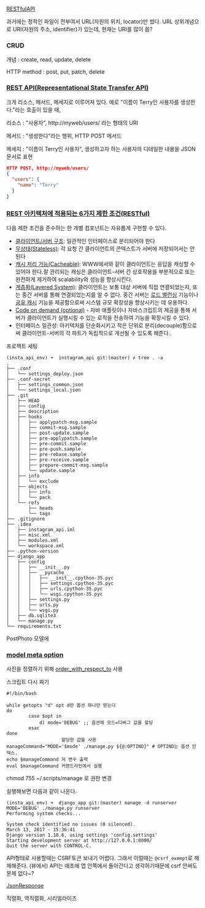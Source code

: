 [RESTfulAPI](http://blog.remotty.com/blog/2014/01/28/lets-study-rest/)

과거에는 정적인 파일이 전부여서 URL(자원의 위치, locator)만 썼다. URL 상위개념으로 URI(자원의 주소, identifier)가 있는데,  현재는 URI를 많이 씀?



### CRUD

개념 : create, read, update, delete

HTTP method : post, put, patch, delete



### [REST API(Representational State Transfer API)](http://hyunalee.tistory.com/1)

크게 리소스, 메서드, 메세지로 이루어져 있다. 예로 "이름이 Terry인 사용자를 생성한다."라는 호출이 있을 때,

리소스 : "사용자", http://myweb/users/ 라는 형태의 URI

메서드 : "생성한다"라는 행위, HTTP POST 메서드

메세지 : "이름이 Terry인 사용자", 생성하고자 하는 사용자의 디테일한 내용을 JSON문서로 표현

```json
HTTP POST, http://myweb/users/
{
  "users": {
    "name": "Terry"
  }
}
```



### [REST 아키텍처에 적용되는 6가지 제한 조건(RESTful)](https://ko.wikipedia.org/wiki/REST)

다음 제한 조건을 준수하는 한 개별 컴포넌트는 자유롭게 구현할 수 있다.

- [클라이언트/서버 구조](https://en.wikipedia.org/wiki/Client%E2%80%93server): 일관적인 인터페이스로 분리되어야 한다
- [무상태(Stateless)](http://en.wikipedia.org/wiki/Stateless_server): 각 요청 간 클라이언트의 콘텍스트가 서버에 저장되어서는 안 된다
- [캐시 처리 가능(Cacheable)](https://ko.wikipedia.org/wiki/%EC%9B%B9_%EC%BA%90%EC%8B%9C): WWW에서와 같이 클라이언트는 응답을 캐싱할 수 있어야 한다.잘 관리되는 캐싱은 클라이언트-서버 간 상호작용을 부분적으로 또는 완전하게 제거하여 scalability와 성능을 향상시킨다.
- [계층화(Layered System)](http://en.wikipedia.org/wiki/Layered_system): 클라이언트는 보통 대상 서버에 직접 연결되었는지, 또는 중간 서버를 통해 연결되었는지를 알 수 없다. 중간 서버는 [로드 밸런싱](https://ko.wikipedia.org/wiki/%EB%A1%9C%EB%93%9C_%EB%B0%B8%EB%9F%B0%EC%8B%B1) 기능이나 [공유 캐시](https://ko.wikipedia.org/w/index.php?title=%EA%B3%B5%EC%9C%A0_%EC%BA%90%EC%8B%9C&action=edit&redlink=1) 기능을 제공함으로써 시스템 규모 확장성을 향상시키는 데 유용하다.
- [Code on demand (optional)](http://en.wikipedia.org/wiki/Client-side_scripting) - 자바 애플릿이나 자바스크립트의 제공을 통해 서버가 클라이언트가 실행시킬 수 있는 로직을 전송하여 기능을 확장시킬 수 있다.
- 인터페이스 일관성: 아키텍처를 단순화시키고 작은 단위로 분리(decouple)함으로써 클라이언트-서버의 각 파트가 독립적으로 개선될 수 있도록 해준다..

프로젝트 세팅

```shell
(insta_api_env) ➜  instagram_api git:(master) ✗ tree . -a
.
├── .conf
│   └── settings_deploy.json
├── .conf-secret
│   ├── settings_common.json
│   └── settings_local.json
├── .git
│   ├── HEAD
│   ├── config
│   ├── description
│   ├── hooks
│   │   ├── applypatch-msg.sample
│   │   ├── commit-msg.sample
│   │   ├── post-update.sample
│   │   ├── pre-applypatch.sample
│   │   ├── pre-commit.sample
│   │   ├── pre-push.sample
│   │   ├── pre-rebase.sample
│   │   ├── pre-receive.sample
│   │   ├── prepare-commit-msg.sample
│   │   └── update.sample
│   ├── info
│   │   └── exclude
│   ├── objects
│   │   ├── info
│   │   └── pack
│   └── refs
│       ├── heads
│       └── tags
├── .gitignore
├── .idea
│   ├── instagram_api.iml
│   ├── misc.xml
│   ├── modules.xml
│   └── workspace.xml
├── .python-version
├── django_app
│   ├── config
│   │   ├── __init__.py
│   │   ├── __pycache__
│   │   │   ├── __init__.cpython-35.pyc
│   │   │   ├── settings.cpython-35.pyc
│   │   │   ├── urls.cpython-35.pyc
│   │   │   └── wsgi.cpython-35.pyc
│   │   ├── settings.py
│   │   ├── urls.py
│   │   └── wsgi.py
│   ├── db.sqlite3
│   └── manage.py
└── requirements.txt
```





PostPhoto 모델에 

### [model meta option](https://docs.djangoproject.com/en/1.10/ref/models/options/)



사진을 정렬하기 위해 [order_with_respect_to](https://docs.djangoproject.com/en/1.10/ref/models/options/#order-with-respect-to) 사용





스크립트 다시 짜기

```shell
#!/bin/bash

while getopts "d" opt d란 옵션 하나만 받는다 
do
        case $opt in
            d) mode='DEBUG' ;; 옵션에 모드=디버그 값을 할당
        esac
done
					할당한 값을 사용 
manageCommand="MODE='$mode' ./manage.py ${@:OPTIND}" # OPTIND는 옵션 인덱스. 
echo $manageCommand 저 변수 출력 
eval $manageCommand 커맨드라인에서 실행 

```

chmod 755 ~/.scripts/manage 로 권한 변경

실행해보면 다음과 같이 나온다.

```shell
(insta_api_env) ➜  django_app git:(master) manage -d runserver
MODE='DEBUG' ./manage.py runserver
Performing system checks...

System check identified no issues (0 silenced).
March 13, 2017 - 15:36:41
Django version 1.10.6, using settings 'config.settings'
Starting development server at http://127.0.0.1:8000/
Quit the server with CONTROL-C.

```



API형태로 사용할때는 CSRF토큰 보내기 어렵다. 그래서 이럴때는  `@csrf_exempt`로 해제해준다. (뷰에서) API는 애초에 앱 안쪽에서 돌아간다고 생각하기때문에 csrf 안써도 문제 없다~?



[JsonResponse](https://docs.djangoproject.com/en/1.10/ref/request-response/#jsonresponse-objects)



직렬화, 역직렬화, 시리얼라이즈 

